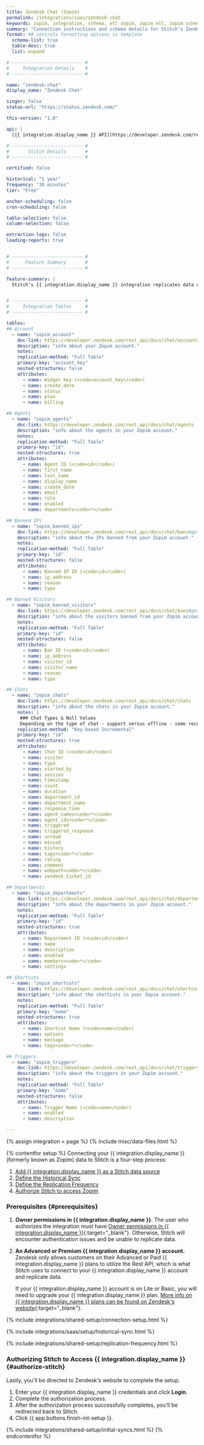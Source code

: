 ```yaml
---
title: Zendesk Chat (Zopim)
permalink: /integrations/saas/zendesk-chat
keywords: zopim, integration, schema, etl zopim, zopim etl, zopim schema, zendesk chat, zendesk
summary: "Connection instructions and schema details for Stitch's Zendesk Chat integration."
format: ## controls formatting options in template
  schema-list: true
  table-desc: true
  list: expand

# -------------------------- #
#     Integration Details    #
# -------------------------- #

name: "zendesk-chat"
display_name: "Zendesk Chat"

singer: false
status-url: "https://status.zendesk.com/"

this-version: "1.0"

api: |
  [{{ integration.display_name }} API](https://developer.zendesk.com/rest_api/docs/chat/introduction){:target="new"}

# -------------------------- #
#       Stitch Details       #
# -------------------------- #

certified: false

historical: "1 year"
frequency: "30 minutes"
tier: "Free"

anchor-scheduling: false
cron-scheduling: false

table-selection: false
column-selection: false

extraction-logs: false
loading-reports: true


# -------------------------- #
#      Feature Summary       #
# -------------------------- #

feature-summary: |
  Stitch's {{ integration.display_name }} integration replicates data using the {{ integration.api | flatify | strip }}. Refer to the [Schema](#schema) section for a list of objects available for replication.


# -------------------------- #
#     Integration Tables     #
# -------------------------- #

tables:
## Account
  - name: "zopim_account"
    doc-link: https://developer.zendesk.com/rest_api/docs/chat/accounts
    description: "info about your Zopim account."
    notes: 
    replication-method: "Full Table"
    primary-key: "account_key"
    nested-structures: false
    attributes:
      - name: Widget Key (<code>account_key</code>)
      - name: create_date
      - name: status
      - name: plan
      - name: billing

## Agents
  - name: "zopim_agents"
    doc-link: https://developer.zendesk.com/rest_api/docs/chat/agents
    description: "info about the agents in your Zopim account."
    notes: 
    replication-method: "Full Table"
    primary-key: "id"
    nested-structures: true
    attributes:
      - name: Agent ID (<code>id</code>)
      - name: first_name
      - name: last_name
      - name: display_name
      - name: create_date
      - name: email
      - name: role
      - name: enabled
      - name: departments<code>*</code>

## Banned IPs
  - name: "zopim_banned_ips"
    doc-link: https://developer.zendesk.com/rest_api/docs/chat/bans#get-banned-ip-addresses
    description: "info about the IPs banned from your Zopim account."
    notes: 
    replication-method: "Full Table"
    primary-key: "id"
    nested-structures: false
    attributes:
      - name: Banned IP ID (<code>id</code>)
      - name: ip_address
      - name: reason
      - name: type

## Banned Visitors
  - name: "zopim_banned_visitors"
    doc-link: https://developer.zendesk.com/rest_api/docs/chat/bans#get-ban
    description: "info about the visitors banned from your Zopim account."
    notes: 
    replication-method: "Full Table"
    primary-key: "id"
    nested-structures: false
    attributes:
      - name: Ban ID (<code>id</code>)
      - name: ip_address
      - name: visitor_id
      - name: visitor_name
      - name: reason
      - name: type

## Chats
  - name: "zopim_chats"
    doc-link: https://developer.zendesk.com/rest_api/docs/chat/chats
    description: "info about the chats in your Zopim account."
    notes: |
     ### Chat Types & Null Values
     Depending on the type of chat - support versus offline - some records may have `NULL` values. Offline chats will only have some of the attributes listed below populated.
    replication-method: "Key-based Incremental"
    primary-key: "id"
    nested-structures: true
    attributes:
      - name: Chat ID (<code>id</code>)
      - name: visitor
      - name: type
      - name: started_by
      - name: session
      - name: timestamp
      - name: count
      - name: duration
      - name: department_id
      - name: department_name
      - name: response_time
      - name: agent_names<code>*</code>
      - name: agent_ids<code>*</code>
      - name: triggered
      - name: triggered_response
      - name: unread
      - name: missed
      - name: history
      - name: tags<code>*</code>
      - name: rating
      - name: comment
      - name: webpath<code>*</code>
      - name: zendesk_ticket_id

## Departments
  - name: "zopim_departments"
    doc-link: https://developer.zendesk.com/rest_api/docs/chat/departments
    description: "info about the departments in your Zopim account."
    notes: 
    replication-method: "Full Table"
    primary-key: "id"
    nested-structures: true
    attributes:
      - name: Department ID (<code>id</code>)
      - name: name
      - name: description
      - name: enabled
      - name: members<code>*</code>
      - name: settings

## Shortcuts
  - name: "zopim_shortcuts"
    doc-link: https://developer.zendesk.com/rest_api/docs/chat/shortcuts
    description: "info about the shortcuts in your Zopim account."
    notes: 
    replication-method: "Full Table"
    primary-key: "name"
    nested-structures: true
    attributes:
      - name: Shortcut Name (<code>name</code>)
      - name: options
      - name: message
      - name: tags<code>*</code>

## Triggers
  - name: "zopim_triggers"
    doc-link: https://developer.zendesk.com/rest_api/docs/chat/triggers
    description: "info about the triggers in your Zopim account."
    notes: 
    replication-method: "Full Table"
    primary-key: "name"
    nested-structures: false
    attributes:
      - name: Trigger Name (<code>name</code>)
      - name: enabled
      - name: description

---
```

{% assign integration = page %}
{% include misc/data-files.html %}



{% contentfor setup %}
Connecting your {{ integration.display_name }} (formerly known as Zopim) data to Stitch is a four-step process:

1. [Add {{ integration.display_name }} as a Stitch data source](#add-stitch-data-source)
2. [Define the Historical Sync](#define-historical-sync)
3. [Define the Replication Frequency](#define-rep-frequency)
4. [Authorize Stitch to access Zopim](#authorize-stitch)

### Prerequisites {#prerequisites}

1. **Owner permissions in {{ integration.display_name }}**. The user who authorizes the integration must have [Owner permissions in {{ integration.display_name }}](https://chat.zendesk.com/hc/en-us/articles/212679597-Understanding-and-managing-roles-in-Zendesk-Chat){:target="_blank"}. Otherwise, Stitch will encounter authentication issues and be unable to replicate data.

2. **An Advanced or Premium {{ integration.display_name }} account.** Zendesk only allows customers on their Advanced or Paid {{ integration.display_name }} plans to utilize the Rest API, which is what Stitch uses to connect to your {{ integration.display_name }} account and replicate data.

   If your {{ integration.display_name }} account is on Lite or Basic, you will need to upgrade your {{ integration.display_name }} plan. [More info on {{ integration.display_name }} plans can be found on Zendesk's website](https://www.zendesk.com/chat/compare/#compare){:target="_blank"}.  

{% include integrations/shared-setup/connection-setup.html %}

{% include integrations/saas/setup/historical-sync.html %}

{% include integrations/shared-setup/replication-frequency.html %}

### Authorizing Stitch to Access {{ integration.display_name }} {#authorize-stitch}

Lastly, you'll be directed to Zendesk's website to complete the setup.

1. Enter your {{ integration.display_name }} credentials and click **Login**.
2. Complete the authorization process.
4. After the authorization process successfully completes, you'll be redirected back to Stitch.
5. Click {{ app.buttons.finish-int-setup }}.

{% include integrations/shared-setup/initial-syncs.html %}
{% endcontentfor %}